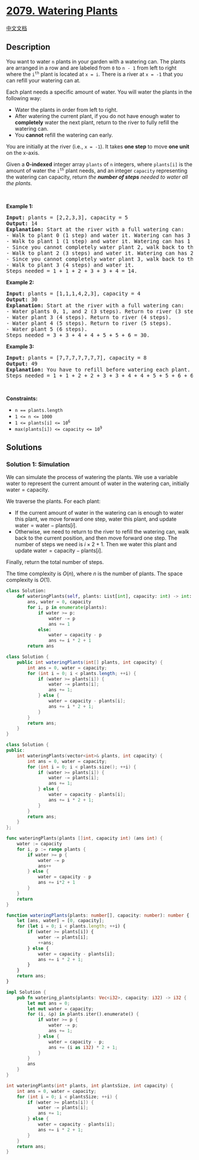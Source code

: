 # [2079. Watering Plants](https://leetcode.com/problems/watering-plants)

[中文文档](/solution/2000-2099/2079.Watering%20Plants/README.md)

<!-- tags:Array,Simulation -->

## Description

<p>You want to water <code>n</code> plants in your garden with a watering can. The plants are arranged in a row and are labeled from <code>0</code> to <code>n - 1</code> from left to right where the <code>i<sup>th</sup></code> plant is located at <code>x = i</code>. There is a river at <code>x = -1</code> that you can refill your watering can at.</p>

<p>Each plant needs a specific amount of water. You will water the plants in the following way:</p>

<ul>
	<li>Water the plants in order from left to right.</li>
	<li>After watering the current plant, if you do not have enough water to <strong>completely</strong> water the next plant, return to the river to fully refill the watering can.</li>
	<li>You <strong>cannot</strong> refill the watering can early.</li>
</ul>

<p>You are initially at the river (i.e., <code>x = -1</code>). It takes <strong>one step</strong> to move <strong>one unit</strong> on the x-axis.</p>

<p>Given a <strong>0-indexed</strong> integer array <code>plants</code> of <code>n</code> integers, where <code>plants[i]</code> is the amount of water the <code>i<sup>th</sup></code> plant needs, and an integer <code>capacity</code> representing the watering can capacity, return <em>the <strong>number of steps</strong> needed to water all the plants</em>.</p>

<p>&nbsp;</p>
<p><strong class="example">Example 1:</strong></p>

<pre>
<strong>Input:</strong> plants = [2,2,3,3], capacity = 5
<strong>Output:</strong> 14
<strong>Explanation:</strong> Start at the river with a full watering can:
- Walk to plant 0 (1 step) and water it. Watering can has 3 units of water.
- Walk to plant 1 (1 step) and water it. Watering can has 1 unit of water.
- Since you cannot completely water plant 2, walk back to the river to refill (2 steps).
- Walk to plant 2 (3 steps) and water it. Watering can has 2 units of water.
- Since you cannot completely water plant 3, walk back to the river to refill (3 steps).
- Walk to plant 3 (4 steps) and water it.
Steps needed = 1 + 1 + 2 + 3 + 3 + 4 = 14.
</pre>

<p><strong class="example">Example 2:</strong></p>

<pre>
<strong>Input:</strong> plants = [1,1,1,4,2,3], capacity = 4
<strong>Output:</strong> 30
<strong>Explanation:</strong> Start at the river with a full watering can:
- Water plants 0, 1, and 2 (3 steps). Return to river (3 steps).
- Water plant 3 (4 steps). Return to river (4 steps).
- Water plant 4 (5 steps). Return to river (5 steps).
- Water plant 5 (6 steps).
Steps needed = 3 + 3 + 4 + 4 + 5 + 5 + 6 = 30.
</pre>

<p><strong class="example">Example 3:</strong></p>

<pre>
<strong>Input:</strong> plants = [7,7,7,7,7,7,7], capacity = 8
<strong>Output:</strong> 49
<strong>Explanation:</strong> You have to refill before watering each plant.
Steps needed = 1 + 1 + 2 + 2 + 3 + 3 + 4 + 4 + 5 + 5 + 6 + 6 + 7 = 49.
</pre>

<p>&nbsp;</p>
<p><strong>Constraints:</strong></p>

<ul>
	<li><code>n == plants.length</code></li>
	<li><code>1 &lt;= n &lt;= 1000</code></li>
	<li><code>1 &lt;= plants[i] &lt;= 10<sup>6</sup></code></li>
	<li><code>max(plants[i]) &lt;= capacity &lt;= 10<sup>9</sup></code></li>
</ul>

## Solutions

### Solution 1: Simulation

We can simulate the process of watering the plants. We use a variable $\text{water}$ to represent the current amount of water in the watering can, initially $\text{water} = \text{capacity}$.

We traverse the plants. For each plant:

-   If the current amount of water in the watering can is enough to water this plant, we move forward one step, water this plant, and update $\text{water} = \text{water} - \text{plants}[i]$.
-   Otherwise, we need to return to the river to refill the watering can, walk back to the current position, and then move forward one step. The number of steps we need is $i \times 2 + 1$. Then we water this plant and update $\text{water} = \text{capacity} - \text{plants}[i]$.

Finally, return the total number of steps.

The time complexity is $O(n)$, where $n$ is the number of plants. The space complexity is $O(1)$.

<!-- tabs:start -->

```python
class Solution:
    def wateringPlants(self, plants: List[int], capacity: int) -> int:
        ans, water = 0, capacity
        for i, p in enumerate(plants):
            if water >= p:
                water -= p
                ans += 1
            else:
                water = capacity - p
                ans += i * 2 + 1
        return ans
```

```java
class Solution {
    public int wateringPlants(int[] plants, int capacity) {
        int ans = 0, water = capacity;
        for (int i = 0; i < plants.length; ++i) {
            if (water >= plants[i]) {
                water -= plants[i];
                ans += 1;
            } else {
                water = capacity - plants[i];
                ans += i * 2 + 1;
            }
        }
        return ans;
    }
}
```

```cpp
class Solution {
public:
    int wateringPlants(vector<int>& plants, int capacity) {
        int ans = 0, water = capacity;
        for (int i = 0; i < plants.size(); ++i) {
            if (water >= plants[i]) {
                water -= plants[i];
                ans += 1;
            } else {
                water = capacity - plants[i];
                ans += i * 2 + 1;
            }
        }
        return ans;
    }
};
```

```go
func wateringPlants(plants []int, capacity int) (ans int) {
	water := capacity
	for i, p := range plants {
		if water >= p {
			water -= p
			ans++
		} else {
			water = capacity - p
			ans += i*2 + 1
		}
	}
	return
}
```

```ts
function wateringPlants(plants: number[], capacity: number): number {
    let [ans, water] = [0, capacity];
    for (let i = 0; i < plants.length; ++i) {
        if (water >= plants[i]) {
            water -= plants[i];
            ++ans;
        } else {
            water = capacity - plants[i];
            ans += i * 2 + 1;
        }
    }
    return ans;
}
```

```rust
impl Solution {
    pub fn watering_plants(plants: Vec<i32>, capacity: i32) -> i32 {
        let mut ans = 0;
        let mut water = capacity;
        for (i, &p) in plants.iter().enumerate() {
            if water >= p {
                water -= p;
                ans += 1;
            } else {
                water = capacity - p;
                ans += (i as i32) * 2 + 1;
            }
        }
        ans
    }
}
```

```c
int wateringPlants(int* plants, int plantsSize, int capacity) {
    int ans = 0, water = capacity;
    for (int i = 0; i < plantsSize; ++i) {
        if (water >= plants[i]) {
            water -= plants[i];
            ans += 1;
        } else {
            water = capacity - plants[i];
            ans += i * 2 + 1;
        }
    }
    return ans;
}
```

<!-- tabs:end -->

<!-- end -->
